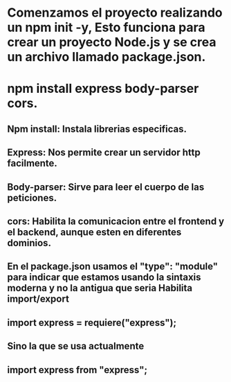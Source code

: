 # Comenzamos el proyecto realizando un npm init -y, Esto funciona para crear un proyecto Node.js y se crea un archivo llamado package.json.

# npm install express body-parser cors.

## Npm install: Instala librerias especificas.

## Express: Nos permite crear un servidor http facilmente.

## Body-parser: Sirve para leer el cuerpo de las peticiones.

## cors: Habilita la comunicacion entre el frontend y el backend, aunque esten en diferentes dominios.

## En el package.json usamos el "type": "module" para indicar que estamos usando la sintaxis moderna y no la antigua que seria Habilita import/export

## import express = requiere("express");

## Sino la que se usa actualmente

## import express from "express";
